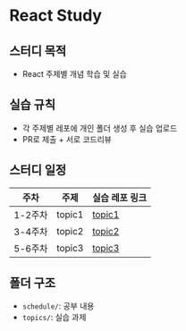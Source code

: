 # React Study

## 스터디 목적
- React 주제별 개념 학습 및 실습

## 실습 규칙
- 각 주제별 레포에 개인 폴더 생성 후 실습 업로드
- PR로 제출 + 서로 코드리뷰

## 스터디 일정

| 주차 | 주제             | 실습 레포 링크               |
|------|------------------|------------------------------|
| 1-2주차 | topic1    | [topic1](https://github.com/Front-React-Study/react-topic1) |
| 3-4주차 | topic2    | [topic2](https://github.com/Front-React-Study/react-topic2) |
| 5-6주차 | topic3    | [topic3](https://github.com/Front-React-Study/react-topic3) |

## 폴더 구조

- `schedule/`: 공부 내용
- `topics/`: 실습 과제



